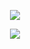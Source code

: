 <p align="center"><img src=https://i.pinimg.com/736x/38/64/02/38640284a2026c01b5e4ce31594d06cb.jpg></p>
<p align="center"><img src=https://64.media.tumblr.com/a469d59643dfb37c1706feaf6bd81680/9fe8bbd59b684204-56/s250x400/01fa96f8420f9919e81b8dde27ab0aa421f544eb.gifv></p>
